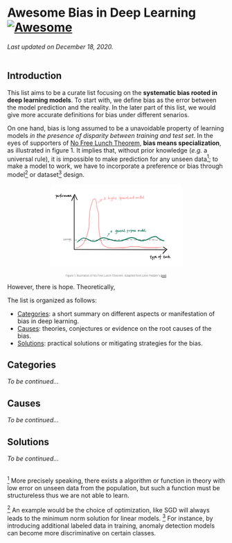 # Awesome Bias in Deep Learning [![Awesome](https://awesome.re/badge-flat2.svg)](https://awesome.re)
*Last updated on December 18, 2020.*  
<br>

## Introduction
This list aims to be a curate list focusing on the **systematic bias rooted in deep learning models**. To start with, we define bias as the error between the model prediction and the reality. In the later part of this list, we would give more accurate definitions for bias under different senarios.

On one hand, bias is long assumed to be a unavoidable property of learning models *in the presence of disparity between training and test set*. In the eyes of supporters of [No Free Lunch Theorem](https://www.wikiwand.com/en/No_free_lunch_in_search_and_optimization), **bias means specialization**, as illustrated in figure 1. It implies that, without prior knowledge (*e.g.* a universal rule), it is impossible to make prediction for any unseen data<a href="#note1" id="note1ref"><sup>1</sup></a>; to make a model to work, we have to incorporate a preference or bias through model<a href="#note2" id="note2ref"><sup>2</sup></a> or dataset<a href="#note3" id="note3ref"><sup>3</sup></a> design.

<p align="center">
  <img width="60%" src="https://github.com/ZIYU-DEEP/awesome-bias-in-deep-learning/blob/main/images/NFLT.jpeg">
</p>
<p align="center" style="font-size:6px;color:gray">
  Figure 1. Illustration of No Free Lunch Theorem. Adapted from Leon Fedden's <a href="https://medium.com/@LeonFedden/the-no-free-lunch-theorem-62ae2c3ed10c">post</a>.
</p>

However, there is hope. Theoretically, 

The list is organized as follows:  
- [Categories](#Categories): a short summary on different aspects or manifestation of bias in deep learning.
- [Causes](#Causes): theories, conjectures or evidence on the root causes of the bias.  
- [Solutions](#Solutions): practical solutions or mitigating strategies for the bias.

## Categories
*To be continued...*

## Causes
*To be continued...*

## Solutions
*To be continued...*
    
     
     
    
<br>
<a id="note1" href="#note1ref"><sup>1</sup></a> More precisely speaking, there exists a algorithm or function in theory with low error on unseen data from the population, but such a function must be structureless thus we are not able to learn.

<a id="note2" href="#note2ref"><sup>2</sup></a> An example would be the choice of optimization, like SGD will always leads to the minimum norm solution for linear models. 
<a id="note3" href="#note3ref"><sup>3</sup></a> For instance, by introducing additional labeled data in training, anomaly detection models can become more discriminative on certain classes.


